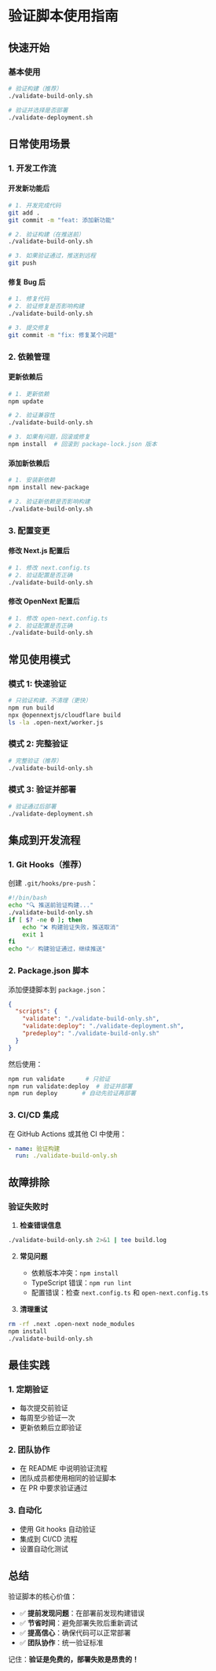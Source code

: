 # 验证脚本使用指南

## 快速开始

### 基本使用
```bash
# 验证构建（推荐）
./validate-build-only.sh

# 验证并选择是否部署
./validate-deployment.sh
```

## 日常使用场景

### 1. 开发工作流

#### 开发新功能后
```bash
# 1. 开发完成代码
git add .
git commit -m "feat: 添加新功能"

# 2. 验证构建（在推送前）
./validate-build-only.sh

# 3. 如果验证通过，推送到远程
git push
```

#### 修复 Bug 后
```bash
# 1. 修复代码
# 2. 验证修复是否影响构建
./validate-build-only.sh

# 3. 提交修复
git commit -m "fix: 修复某个问题"
```

### 2. 依赖管理

#### 更新依赖后
```bash
# 1. 更新依赖
npm update

# 2. 验证兼容性
./validate-build-only.sh

# 3. 如果有问题，回滚或修复
npm install  # 回滚到 package-lock.json 版本
```

#### 添加新依赖后
```bash
# 1. 安装新依赖
npm install new-package

# 2. 验证新依赖是否影响构建
./validate-build-only.sh
```

### 3. 配置变更

#### 修改 Next.js 配置后
```bash
# 1. 修改 next.config.ts
# 2. 验证配置是否正确
./validate-build-only.sh
```

#### 修改 OpenNext 配置后
```bash
# 1. 修改 open-next.config.ts
# 2. 验证配置是否正确
./validate-build-only.sh
```

## 常见使用模式

### 模式 1: 快速验证
```bash
# 只验证构建，不清理（更快）
npm run build
npx @opennextjs/cloudflare build
ls -la .open-next/worker.js
```

### 模式 2: 完整验证
```bash
# 完整验证（推荐）
./validate-build-only.sh
```

### 模式 3: 验证并部署
```bash
# 验证通过后部署
./validate-deployment.sh
```

## 集成到开发流程

### 1. Git Hooks（推荐）

创建 `.git/hooks/pre-push`：
```bash
#!/bin/bash
echo "🔍 推送前验证构建..."
./validate-build-only.sh
if [ $? -ne 0 ]; then
    echo "❌ 构建验证失败，推送取消"
    exit 1
fi
echo "✅ 构建验证通过，继续推送"
```

### 2. Package.json 脚本

添加便捷脚本到 `package.json`：
```json
{
  "scripts": {
    "validate": "./validate-build-only.sh",
    "validate:deploy": "./validate-deployment.sh",
    "predeploy": "./validate-build-only.sh"
  }
}
```

然后使用：
```bash
npm run validate      # 只验证
npm run validate:deploy  # 验证并部署
npm run deploy       # 自动先验证再部署
```

### 3. CI/CD 集成

在 GitHub Actions 或其他 CI 中使用：
```yaml
- name: 验证构建
  run: ./validate-build-only.sh
```

## 故障排除

### 验证失败时

1. **检查错误信息**
```bash
./validate-build-only.sh 2>&1 | tee build.log
```

2. **常见问题**
   - 依赖版本冲突：`npm install`
   - TypeScript 错误：`npm run lint`
   - 配置错误：检查 `next.config.ts` 和 `open-next.config.ts`

3. **清理重试**
```bash
rm -rf .next .open-next node_modules
npm install
./validate-build-only.sh
```

## 最佳实践

### 1. 定期验证
- 每次提交前验证
- 每周至少验证一次
- 更新依赖后立即验证

### 2. 团队协作
- 在 README 中说明验证流程
- 团队成员都使用相同的验证脚本
- 在 PR 中要求验证通过

### 3. 自动化
- 使用 Git hooks 自动验证
- 集成到 CI/CD 流程
- 设置自动化测试

## 总结

验证脚本的核心价值：
- ✅ **提前发现问题**：在部署前发现构建错误
- ✅ **节省时间**：避免部署失败后重新调试
- ✅ **提高信心**：确保代码可以正常部署
- ✅ **团队协作**：统一验证标准

记住：**验证是免费的，部署失败是昂贵的！** 